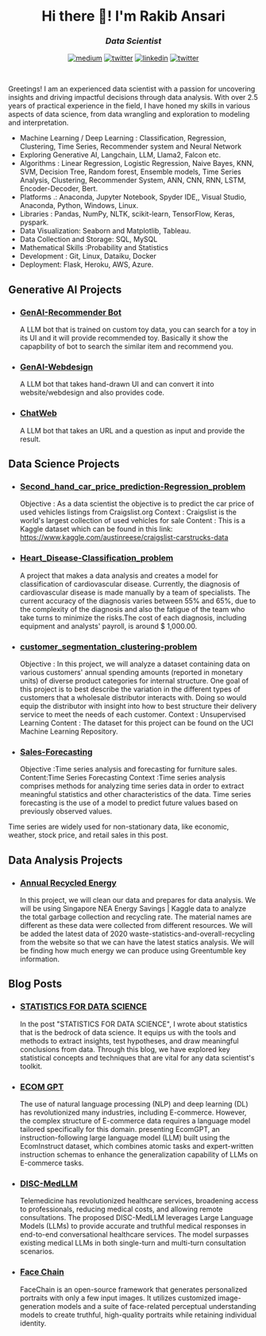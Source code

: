 <h1 align="center">Hi there 👋! I'm Rakib Ansari</h1>

<h3 align="center"><i>Data Scientist</i></h3>

<div align="center">



<a href="https://medium.com/@rakib.ai.ds" target="_blank"><img src="https://img.shields.io/badge/Medium-12100E?style=flat&logo=medium&logoColor=white" alt="medium"></a>
<a href="mailto:rakib.ai.ds@gmail.com" target="_blank"><img src="https://img.shields.io/badge/Gmail-D14836?style=for-the-badge&logo=gmail&logoColor=white" alt="twitter"></a>
<a href="https://www.linkedin.com/in/rakib-ansari-736938290/" target="_blank"><img src="https://img.shields.io/badge/LinkedIn-0077B5?style=for-the-badge&logo=linkedin&logoColor=white" alt="linkedin"></a>
<a href="https://twitter.com/Rakibaids" target="_blank"><img src="https://img.shields.io/badge/Twitter-1DA1F2?style=for-the-badge&logo=twitter&logoColor=white" alt="twitter"></a>

</div>

<br>

Greetings! I am an experienced data scientist with a passion for uncovering insights and driving impactful decisions through data analysis. With over 2.5 years of practical experience in the field, I have honed my skills in various aspects of data science, from data wrangling and exploration to modeling and interpretation.



* Machine Learning / Deep Learning :  Classification, Regression, Clustering, Time Series, Recommender system and Neural Network
* Exploring Generative AI, Langchain, LLM, Llama2, Falcon etc.
* Algorithms : Linear Regression, Logistic Regression, Naive Bayes, KNN, SVM, Decision Tree, Random forest, Ensemble models, Time Series Analysis, Clustering, Recommender System, ANN, CNN, RNN, LSTM, Encoder-Decoder, Bert.
* Platforms .: Anaconda, Jupyter Notebook, Spyder IDE,, Visual Studio, Anaconda, Python, Windows, Linux.
* Libraries : Pandas, NumPy, NLTK, scikit-learn, TensorFlow, Keras, pyspark.
* Data Visualization: Seaborn and Matplotlib, Tableau.
* Data Collection and Storage: SQL, MySQL 
* Mathematical Skills :Probability and Statistics
* Development : Git, Linux, Dataiku, Docker
* Deployment: Flask, Heroku, AWS, Azure.

## Generative AI Projects

* ### [GenAI-Recommender Bot](https://github.com/Rakib-data-scientist/GenAI-Recommeder-App)

    A LLM bot that is trained on custom toy data, you can search for a toy in its UI and it will provide recommended toy.
    Basically it show the capapbility of bot to search the similar item and recommend you.

* ### [GenAI-Webdesign](https://github.com/Rakib-data-scientist/GenAI-Webdesign)

    A LLM bot that takes hand-drawn UI and can convert it into website/webdesign and also provides code.

* ### [ChatWeb](https://github.com/Rakib-data-scientist/ChatWeb)

    A LLM bot that takes an URL and a question as input and provide the result.

## Data Science Projects

* ### [Second_hand_car_price_prediction-Regression_problem](https://github.com/Rakib-data-scientist/Second_hand_car_price_prediction-Regression_problem)

    Objective : As a data scientist the objective is to predict the car price of used vehicles listings from Craigslist.org
	Context : Craigslist is the world's largest collection of used vehicles for sale
	Content : This is a Kaggle dataset which can be found in this link: https://www.kaggle.com/austinreese/craigslist-carstrucks-data

* ### [Heart_Disease-Classification_problem](https://github.com/Rakib-data-scientist/Heart_Disease-Classification_problem)

    A project that makes a data analysis and creates a model for classification of cardiovascular disease.
	Currently, the diagnosis of cardiovascular disease is made manually by a team of specialists. The current accuracy of the diagnosis varies between 55% and 65%, due to the complexity of the diagnosis and also the fatigue of the team who take turns to minimize the risks.The cost of each diagnosis, including equipment and analysts' payroll, is around $ 1,000.00.

* ### [customer_segmentation_clustering-problem](https://github.com/Rakib-data-scientist/customer_segmentation_clustering-problem/tree/main)

    Objective : In this project, we will analyze a dataset containing data on various customers' annual spending amounts (reported in monetary units) of diverse product categories for internal structure. One goal of this project is to best describe the variation in the different types of customers that a wholesale distributor interacts with. Doing so would equip the distributor with insight into how to best structure their delivery service to meet the needs of each customer.
	Context : Unsupervised Learning
	Content : The dataset for this project can be found on the UCI Machine Learning Repository.


* ### [Sales-Forecasting](https://github.com/Rakib-data-scientist/Sales-Forecasting)

    Objective :Time series analysis and forecasting for furniture sales.
	Content:Time Series Forecasting
	Context :Time series analysis comprises methods for analyzing time series data in order to extract meaningful statistics and other characteristics of the data. Time series forecasting is the use of a model to predict future values based on previously observed values.

Time series are widely used for non-stationary data, like economic, weather, stock price, and retail sales in this post.
	
## Data Analysis Projects

* ### [Annual Recycled Energy](https://github.com/Rakib-data-scientist/Annual-Recycled-Energy-Data_Analysis)

	In this project, we will clean our data and prepares for data analysis. We will be using Singapore NEA Energy Savings | Kaggle data to analyze the total garbage collection and recycling rate. The material names are different as these data were collected from different resources. We will be added the latest data of 2020 waste-statistics-and-overall-recycling from the website so that we can have the latest statics analysis. We will be finding how much energy we can produce using Greentumble key information.

## Blog Posts

* ### [STATISTICS FOR DATA SCIENCE](https://medium.com/analytics-vidhya/statistics-for-data-science-f6ca0e0ee30f)

    In the post "STATISTICS FOR DATA SCIENCE", I wrote about statistics that is the bedrock of data science. It equips us with the tools and methods to extract insights, test hypotheses, and draw meaningful conclusions from data. Through this blog, we have explored key statistical concepts and techniques that are vital for any data scientist's toolkit.

* ### [ECOM GPT](https://medium.com/@rakib.ai.ds/98e93b2a6dae?source=friends_link&sk=8ab355d6ddbcc2713676d9463ee1ca0b)

    The use of natural language processing (NLP) and deep learning (DL) has revolutionized many industries, including E-commerce. However, the complex structure of E-commerce data requires a language model tailored specifically for this domain. presenting EcomGPT, an instruction-following large language model (LLM) built using the EcomInstruct dataset, which combines atomic tasks and expert-written instruction schemas to enhance the generalization capability of
LLMs on E-commerce tasks.

* ### [DISC-MedLLM](https://medium.com/@rakib.ai.ds/303489f793fa?source=friends_link&sk=6814879426b3d9f13312e28cf39febea)

    Telemedicine has revolutionized healthcare services, broadening access to professionals, reducing medical costs, and allowing remote consultations. The proposed DISC-MedLLM leverages Large Language Models (LLMs) to provide accurate and truthful medical responses in end-to-end conversational healthcare services. The model surpasses existing medical LLMs in both single-turn and multi-turn consultation scenarios.

* ### [Face Chain](https://medium.com/@rakib.ai.ds/3130932c7506?source=friends_link&sk=7f8133656619420fee89e79b7ad204d7)

  FaceChain is an open-source framework that generates personalized portraits with only a few input images. It utilizes customized image-generation models and a suite of face-related perceptual understanding models to create truthful, high-quality portraits while retaining individual identity.
